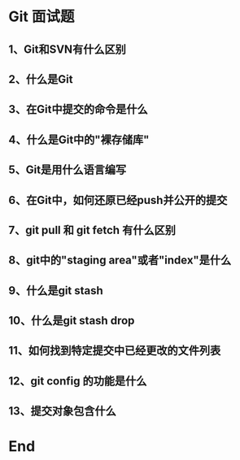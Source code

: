 # Git 面试题

## 1、Git和SVN有什么区别

## 2、什么是Git

## 3、在Git中提交的命令是什么

## 4、什么是Git中的"裸存储库"

## 5、Git是用什么语言编写

## 6、在Git中，如何还原已经push并公开的提交

## 7、git pull 和 git fetch 有什么区别

## 8、git中的"staging area"或者"index"是什么

## 9、什么是git stash

## 10、什么是git stash drop

## 11、如何找到特定提交中已经更改的文件列表

## 12、git config 的功能是什么

## 13、提交对象包含什么

# End